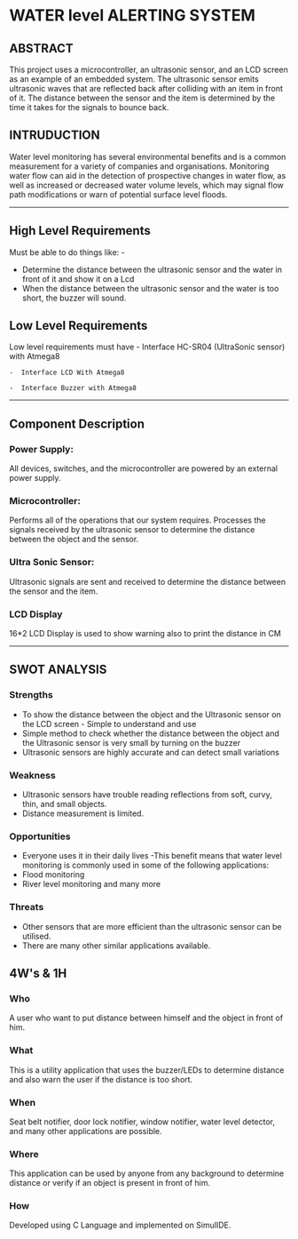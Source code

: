 # WATER level ALERTING SYSTEM

 ## ABSTRACT 
 This project uses a microcontroller, an ultrasonic sensor, and an LCD screen as an example of an embedded system. The ultrasonic sensor emits ultrasonic waves that are reflected back after colliding with an item in front of it. The distance between the sensor and the item is determined by the time it takes for the signals to bounce back.

## INTRUDUCTION
Water level monitoring has several environmental benefits and is a common measurement for a variety of companies and organisations. Monitoring water flow can aid in the detection of prospective changes in water flow, as well as increased or decreased water volume levels, which may signal flow path modifications or warn of potential surface level floods.

-------------------------------------

## High Level Requirements
Must be able to do things like: - 
-  Determine the distance between the ultrasonic sensor and the water in front of it and show it on a Lcd
-  When the distance between the ultrasonic sensor and the water is too short, the buzzer will sound.

## Low Level Requirements
Low level requirements must have
    -  Interface HC-SR04 (UltraSonic sensor) with Atmega8

    -  Interface LCD With Atmega8
    
    -  Interface Buzzer with Atmega8
 
 ------------------------------------

 ## Component Description

 ### Power Supply:
All devices, switches, and the microcontroller are powered by an external power supply.

### Microcontroller:
Performs all of the operations that our system requires. Processes the signals received by the ultrasonic sensor to determine the distance between the object and the sensor.

### Ultra Sonic Sensor:
Ultrasonic signals are sent and received to determine the distance between the sensor and the item.

### LCD Display
16*2 LCD Display is used to show warning also to print the distance in CM


--------------------------------------

## SWOT ANALYSIS

### Strengths
- To show the distance between the object and the Ultrasonic sensor on the LCD screen - Simple to understand and use
- Simple method to check whether the distance between the object and the Ultrasonic sensor is very small by turning on the buzzer 
- Ultrasonic sensors are highly accurate and can detect small variations

 ### Weakness 
 - Ultrasonic sensors have trouble reading reflections from soft, curvy, thin, and small objects. 
 - Distance measurement is limited.

 ### Opportunities
 - Everyone uses it in their daily lives 
 -This benefit means that water level monitoring is commonly used in some of the following applications:
- Flood monitoring
- River level monitoring and many more

### Threats
- Other sensors that are more efficient than the ultrasonic sensor can be utilised. 
- There are many other similar applications available.

## 4W's & 1H
### Who
 A user who want to put distance between himself and the object in front of him.

### What
This is a utility application that uses the buzzer/LEDs to determine distance and also warn the user if the distance is too short.

### When 
Seat belt notifier, door lock notifier, window notifier, water level detector, and many other applications are possible.

### Where
This application can be used by anyone from any background to determine distance or verify if an object is present in front of him.

### How
Developed using C Language and implemented on SimulIDE.













